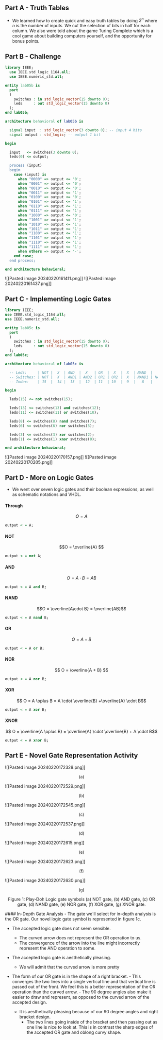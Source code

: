 ## Part A - Truth Tables
- We learned how to create quick and easy truth tables by doing $2^n$ where $n$ is the number of inputs. We cut the selection of bits in half for each column. We also were told about the game Turing Complete which is a cool game about building computers yourself, and the opportunity for bonus points.
## Part B - Challenge
```vhdl
library IEEE;
  use IEEE.std_logic_1164.all;
  use IEEE.numeric_std.all;

entity lab05b is
  port
  (
    switches : in std_logic_vector(15 downto 0);
    leds     : out std_logic_vector(15 downto 0)
  );
end lab05b;

architecture behavioral of lab05b is

  signal input  : std_logic_vector(3 downto 0); -- input 4 bits
  signal output : std_logic; -- output 1 bit

begin

  input   <= switches(3 downto 0);
  leds(0) <= output;

  process (input)
  begin
    case (input) is
      when "0000" => output <= '0';
      when "0001" => output <= '0';
      when "0010" => output <= '0';
      when "0011" => output <= '1';
      when "0100" => output <= '0';
      when "0101" => output <= '1';
      when "0110" => output <= '1';
      when "0111" => output <= '1';
      when "1000" => output <= '0';
      when "1001" => output <= '1';
      when "1010" => output <= '1';
      when "1011" => output <= '1';
      when "1100" => output <= '1';
      when "1101" => output <= '1';
      when "1110" => output <= '1';
      when "1111" => output <= '1';
      when others => output <= '-';
    end case;
  end process;

end architecture behavioral;
```

![[Pasted image 20240220161411.png]]
![[Pasted image 20240220161437.png]]

## Part C - Implementing Logic Gates
```vhdl
library IEEE;
use IEEE.std_logic_1164.all;
use IEEE.numeric_std.all;

entity lab05c is
  port
  (
    switches : in std_logic_vector(15 downto 0);
    leds     : out std_logic_vector(15 downto 0)
  );
end lab05c;

architecture behavioral of lab05c is

  -- Leds:     | NOT |  X  | AND  |  X   | OR  |  X  |  X  | NAND  |   X   | NOR  |  X   |  X  | XOR  |  X   | XNOR  |   X   |
  -- Switches: | NOT |  X  | AND1 | AND2 | OR1 | OR2 |  X  | NAND1 | NAND2 | NOR1 | NOR2 |  X  | XOR1 | XOR2 | XNOR1 | XNOR2 |
  -- Index:    | 15  |  14 |  13  |  12  | 11  | 10  |  9  |   8   |   7   |  6   |  5   |  4  |  3   |  2   |   1   |   0   |

begin

  leds(15) <= not switches(15);

  leds(13) <= switches(13) and switches(12);
  leds(11) <= switches(11) or switches(10);

  leds(8) <= switches(8) nand switches(7);
  leds(6) <= switches(6) nor switches(5);

  leds(3) <= switches(3) xor switches(2);
  leds(1) <= switches(1) xnor switches(0);

end architecture behavioral;
```
![[Pasted image 20240220170157.png]]
![[Pasted image 20240220170205.png]]
## Part D - More on Logic Gates
- We went over seven logic gates and their boolean expressions, as well as schematic notations and VHDL. 
#### Through
$$O = A$$
```vhdl
output < = A;
```
#### NOT
$$O = \overline{A} $$
```vhdl
output < = not A;
```
#### AND
$$O = A\cdot B = AB $$
```vhdl
output < = A and B;
```
#### NAND
$$O = \overline{A\cdot B} = \overline{AB}$$
```vhdl
output < = A nand B;
```
#### OR
$$ O = A + B $$
```vhdl
output < = A or B;
```
#### NOR
$$ O = \overline{A + B} $$
```vhdl
output < = A nor B;
```
#### XOR
$$ O = A \oplus B = A \cdot \overline{B} +\overline{A} \cdot B$$
```vhdl
output < = A xor B;
```
#### XNOR
$$ O = \overline{A \oplus B} = \overline{A} \cdot \overline{B} + A \cdot B$$
```vhdl
output < = A xnor B;
```
## Part E - Novel Gate Representation Activity
![[Pasted image 20240220172328.png]]
<p style="text-align: center">(a)</p>
![[Pasted image 20240220172529.png]]
<p style="text-align: center">(b)</p>
![[Pasted image 20240220172545.png]]
<p style="text-align: center">(c)</p>
![[Pasted image 20240220172537.png]]
<p style="text-align: center">(d)</p>
![[Pasted image 20240220172615.png]]
<p style="text-align: center">(e)</p>
![[Pasted image 20240220172623.png]]
<p style="text-align: center">(f)</p>
![[Pasted image 20240220172630.png]]
<p style="text-align: center">(g)</p>
<p style="text-align: center">Figure 1: Play-Doh Logic gate symbols (a) NOT gate, (b) AND gate, (c) OR gate, (d) NAND gate, (e) NOR gate, (f) XOR gate, (g) XNOR gate.</p>
#### In-Depth Gate Analysis
- The gate we'll select for in-depth analysis is the OR gate. Our novel logic gate symbol is represented in figure 1c.

- The accepted logic gate does not seem sensible. 
	- The curved arrow does not represent the OR operation to us. 
	- The convergence of the arrow into the line might incorrectly represent the AND operation to some.
- The accepted logic gate is aesthetically pleasing.
	- We will admit that the curved arrow is more pretty

 - The form of our OR gate is in the shape of a right bracket. 
		- This converges the two lines into a single vertical line and that vertical line is passed out of the front. We feel this is a better representation of the OR operation than the curved arrow. 
		- The 90 degree angles also make it easier to draw and represent, as opposed to the curved arrow of the accepted design.
	- It is aesthetically pleasing because of our 90 degree angles and right bracket design. 
		- The two lines going inside of the bracket and then passing out as one line is nice to look at. This is in contrast the sharp edges of the accepted OR gate and oblong curvy shape.